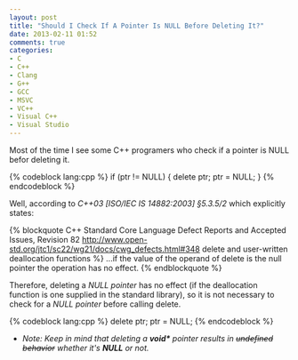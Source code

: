 ```yaml
---
layout: post
title: "Should I Check If A Pointer Is NULL Before Deleting It?"
date: 2013-02-11 01:52
comments: true
categories:
- C
- C++
- Clang
- G++
- GCC
- MSVC
- VC++
- Visual C++
- Visual Studio
---
```


Most of the time I see some C++ programers who check if a pointer is NULL befor deleting it.

{% codeblock lang:cpp %}
if (ptr != NULL) {
    delete ptr;
    ptr = NULL;
}
{% endcodeblock  %}

Well, according to *C++03 [ISO/IEC IS 14882:2003] §5.3.5/2* which explicitly states:

{% blockquote C++ Standard Core Language Defect Reports and Accepted Issues, Revision 82 http://www.open-std.org/jtc1/sc22/wg21/docs/cwg_defects.html#348 delete and user-written deallocation functions %}
...if the value of the operand of delete is the null pointer the operation has no effect.
{% endblockquote %}

Therefore, deleting a *NULL pointer* has no effect (if the deallocation function is one supplied in the standard library), so it is not necessary to check for a *NULL pointer* before calling delete.

{% codeblock lang:cpp %}
delete ptr;
ptr = NULL;
{% endcodeblock %}

- _Note: Keep in mind that deleting a __void*__ pointer results in <strike>undefined behavior</strike> whether it's __NULL__ or not._

